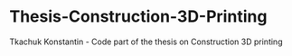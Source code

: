 # Thesis-Construction-3D-Printing
Tkachuk Konstantin - Code part of the thesis on Construction 3D printing
